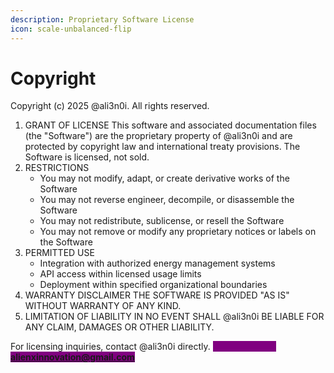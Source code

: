 ```yaml
---
description: Proprietary Software License
icon: scale-unbalanced-flip
---
```


# Copyright

Copyright (c) 2025 @ali3n0i. All rights reserved.

1. GRANT OF LICENSE This software and associated documentation files (the "Software") are the proprietary property of @ali3n0i and are protected by copyright law and international treaty provisions. The Software is licensed, not sold.
2. RESTRICTIONS
   * You may not modify, adapt, or create derivative works of the Software
   * You may not reverse engineer, decompile, or disassemble the Software
   * You may not redistribute, sublicense, or resell the Software
   * You may not remove or modify any proprietary notices or labels on the Software
3. PERMITTED USE
   * Integration with authorized energy management systems
   * API access within licensed usage limits
   * Deployment within specified organizational boundaries
4. WARRANTY DISCLAIMER THE SOFTWARE IS PROVIDED "AS IS" WITHOUT WARRANTY OF ANY KIND.
5. LIMITATION OF LIABILITY IN NO EVENT SHALL @ali3n0i BE LIABLE FOR ANY CLAIM, DAMAGES OR OTHER LIABILITY.

For licensing inquiries, contact @ali3n0i directly. <mark style="color:purple;background-color:purple;">**Or reach out to alienxinnovation@gmail.com**</mark>
